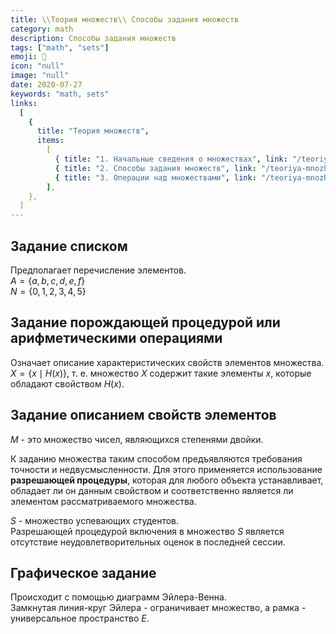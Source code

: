 ```yaml
---
title: \\Теория множеств\\ Способы задания множеств
category: math
description: Способы задания множеств
tags: ["math", "sets"]
emoji: 🧮
icon: "null"
image: "null"
date: 2020-07-27
keywords: "math, sets"
links:
  [
    {
      title: "Теория множеств",
      items:
        [
          { title: "1. Начальные сведения о множествах", link: "/teoriya-mnozhestv-nachalnye-svedeniya-o-mnozhestvah" },
          { title: "2. Способы задания множеств", link: "/teoriya-mnozhestv-sposoby-zadaniya-mnozhestv" },
          { title: "3. Операции над множествами", link: "/teoriya-mnozhestv-operaczii-nad-mnozhestvami/" },
        ],
    },
  ]
---
```


## Задание списком

Предполагает перечисление элементов.   
$A = \left\{ {a, b, c, d, e, f } \right\}$  
$N = \left\{ {0, 1, 2, 3, 4, 5 } \right\}$  

## Задание порождающей процедурой или арифметическими операциями

Означает описание характеристических свойств элементов множества.  
$X= \left\{ {x \mid H(x)} \right\}$, т. е. множество $X$ содержит такие элементы $x$, которые обладают свойством $H(x)$.

## Задание описанием свойств элементов

$М$ - это множество чисел, являющихся степенями двойки.   

К заданию множества таким способом предъявляются требования точности и недвусмысленности. Для этого применяется использование **разрешающей процедуры**, которая для любого объекта устанавливает, обладает ли он данным свойством и соответственно является ли элементом рассматриваемого множества.

$S$ - множество успевающих студентов.  
Разрешающей процедурой включения в множество $S$ является отсутствие неудовлетворительных оценок в последней сессии.

## Графическое задание
Происходит с помощью диаграмм Эйлера-Венна.  
Замкнутая линия-круг Эйлера - ограничивает множество, а рамка - универсальное пространство $E$.